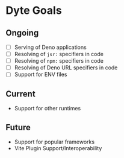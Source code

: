 # Dyte Goals

## Ongoing
- [ ] Serving of Deno applications
- [ ] Resolving of `jsr:` specifiers in code
- [ ] Resolving of `npm:` specifiers in code
- [ ] Resolving of Deno URL specifiers in code
- [ ] Support for ENV files

## Current
- Support for other runtimes

## Future
- Support for popular frameworks
- Vite Plugin Support/Interoperability